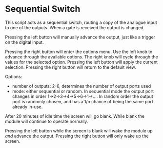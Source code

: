 # Sequential Switch

This script acts as a sequential switch, routing a copy of the analogue input
to one of the outputs.  When a gate is received the output is changed.

Pressing the left button will manually advance the output, just like a trigger
on the digital input.

Pressing the right button will enter the options menu.  Use the left knob to
advance through the available options.  The right knob will cycle through the
values for the selected option.  Pressing the left button will apply the
current selection.  Pressing the right button will return to the default view.

Options:
- number of outputs: 2-6, determines the number of output ports used
- mode: either sequential or random.  In sequential mode the output port changes
  in order 1->2->3->4->5->6->1->.... In random order the output port is randomly
  chosen, and has a 1/n chance of being the same port already in-use.
  
After 20 minutes of idle time the screen will go blank. While blank the module
will continue to operate normally.

Pressing the left button while the screen is blank will wake the module up
_and_ advance the output.  Pressing the right button will only wake up the
screen.